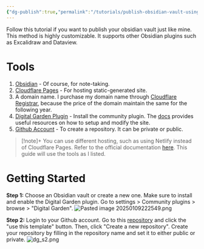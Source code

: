 ```yaml
---
{"dg-publish":true,"permalink":"/tutorials/publish-obsidian-vault-using-digital-garden-plugin/","tags":["tutorial"],"noteIcon":"1","created":"2025-01-03T19:50:02.722+08:00","updated":"2025-08-06T20:34:53.084+08:00"}
---
```


Follow this tutorial if you want to publish your obsidian vault just like mine. This method is highly customizable. It supports other Obsidian plugins such as Excalidraw and Dataview.

# Tools
1)  [Obsidian](https://obsidian.md/) - Of course, for note-taking.
2) [Cloudflare Pages](https://pages.cloudflare.com/) - For hosting static-generated site.
3) A domain name. I purchase my domain name through [Cloudflare Registrar](https://www.cloudflare.com/products/registrar/), because the price of the domain maintain the same for the following year.
4) [Digital Garden Plugin](https://github.com/oleeskild/obsidian-digital-garden) - Install the community plugin. The [docs](https://dg-docs.ole.dev/) provides useful resources on how to setup and modify the site.
5) [Github Account](https://github.com/) - To create a repository. It can be private or public.

> [!note]+
> You can use different hosting, such as using Netlify instead of Cloudflare Pages. Refer to the official documentation [here](https://dg-docs.ole.dev/advanced/hosting-alternatives/). This guide will use the tools as I listed.
# Getting Started
**Step 1:**
Choose an Obsidian vault or create a new one. Make sure to install and enable the Digital Garden plugin.  Go to settings > Community plugins > browse > "Digital Garden".
![Pasted image 20250109222549.png](/img/user/assets/Pasted%20image%2020250109222549.png)

**Step 2:**
Login to your Github account. Go to this [repository](https://github.com/oleeskild/digitalgarden) and click the "use this template" button. Then, click "Create a new repository". Create your repository by filling in the repository name and set it to either public or private.
![dg_s2.png](/img/user/assets/dg_s2.png)